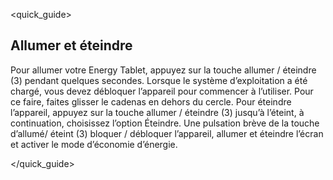 <quick_guide>

## Allumer et éteindre

Pour allumer votre Energy Tablet, appuyez sur la touche allumer / éteindre (3) pendant quelques secondes. Lorsque le système d’exploitation a été chargé, vous devez débloquer l’appareil pour commencer à l’utiliser. Pour ce faire, faites glisser le cadenas en dehors du cercle. Pour éteindre l’appareil, appuyez sur la touche allumer / éteindre (3) jusqu’à l’éteint, à continuation, choisissez l’option Éteindre. Une pulsation brève de la touche d’allumé/ éteint (3) bloquer / débloquer l’appareil, allumer et éteindre l’écran et activer le mode d’économie d’énergie.

</quick_guide>
